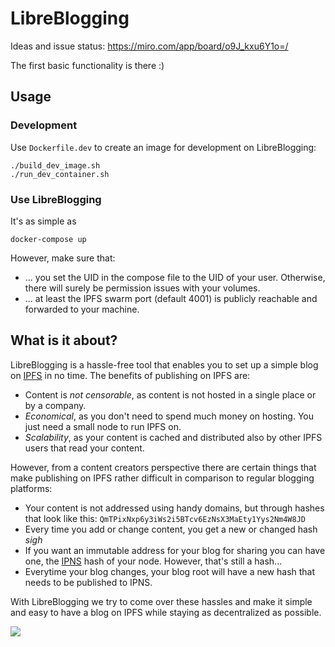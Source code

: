 # LibreBlogging
Ideas and issue status: https://miro.com/app/board/o9J_kxu6Y1o=/

The first basic functionality is there :)

## Usage

### Development
Use `Dockerfile.dev` to create an image for development on LibreBlogging:

```shell
./build_dev_image.sh
./run_dev_container.sh
```

### Use LibreBlogging
It's as simple as

`docker-compose up`

However, make sure that:

* ... you set the UID in the compose file to the UID of your user. Otherwise, there will surely be permission issues with your volumes.
* ... at least the IPFS swarm port (default 4001) is publicly reachable and forwarded to your machine.

## What is it about?

LibreBlogging is a hassle-free tool that enables you to set up a simple blog on [IPFS](https://ipfs.io) in no time. The benefits of publishing on IPFS are:

* Content is _not censorable_, as content is not hosted in a single place or by a company.
* _Economical_, as you don't need to spend much money on hosting. You just need a small node to run IPFS on.
* _Scalability_, as your content is cached and distributed also by other IPFS users that read your content.

However, from a content creators perspective there are certain things that make publishing on IPFS rather difficult in comparison to regular blogging platforms:

* Your content is not addressed using handy domains, but through hashes that look like this: `QmTPixNxp6y3iWs2i5BTcv6EzNsX3MaEty1Yys2Nm4W8JD`
* Every time you add or change content, you get a new or changed hash *sigh*
* If you want an immutable address for your blog for sharing you can have one, the [IPNS](https://ipfs.io/ipns/docs.ipfs.io/guides/concepts/ipns/) hash of your node. However, that's still a hash...
* Everytime your blog changes, your blog root will have a new hash that needs to be published to IPNS.

With LibreBlogging we try to come over these hassles and make it simple and easy to have a blog on IPFS while staying as decentralized as possible.

![](about.png)
